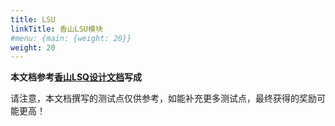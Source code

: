 ```yaml
---
title: LSU
linkTitle: 香山LSU模块
#menu: {main: {weight: 20}}
weight: 20
---
```


**本文档参考[香山LSQ设计文档](https://github.com/OpenXiangShan/XiangShan-Design-Doc/blob/master/docs/zh/memblock/LSU/index.md)写成**


请注意，本文档撰写的测试点仅供参考，如能补充更多测试点，最终获得的奖励可能更高！

